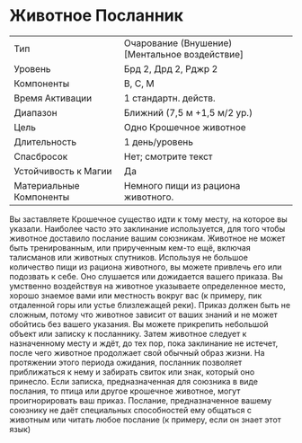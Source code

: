 
# Животное Посланник

| | |
|---|---|
|Тип|Очарование (Внушение) [Ментальное воздействие]|
|Уровень| Брд 2, Дрд 2, Рджр 2|
|Компоненты| В, С, М|
|Время Активации| 1 стандартн. действ.|
|Диапазон| Ближний (7,5 м +1,5 м/2 ур.)|
|Цель| Одно Крошечное животное|
|Длительность| 1 день/уровень|
|Спасбросок| Нет; смотрите текст|
|Устойчивость к Магии| Да|
|Материальные Компоненты| Немного пищи из рациона животного.|

Вы заставляете Крошечное существо
идти к тому месту, на которое вы указали. Наиболее часто это заклинание
используется, для того чтобы животное
доставило послание вашим союзникам.
Животное не может быть тренированным, или прирученным кем-то ещё,
включая талисманов или животных
спутников.
Используя не большое количество
пищи из рациона животного, вы можете привлечь его или подозвать к себе.
Оно слушается или дожидается вашего приказа. Вы умственно воздействуя
на животное указываете определенное
место, хорошо знаемое вами или местность вокруг вас (к примеру, пик отдаленной горы или устье близлежащей
реки). Приказ должен быть не сложным, потому что животное зависит от
ваших знаний и не может обойтись без
вашего указания. Вы можете прикрепить небольшой объект или записку к
посланнику. Затем животное следует к
назначенному месту и ждёт, до тех пор,
пока заклинание не истечет, после чего
животное продолжает свой обычный
образ жизни.
На протяжении этого периода ожидания, посланник позволяет приближаться к нему и забирать свиток или знак,
который оно принесло. Если записка,
предназначенная для союзника в виде
послания, то птица или другое крошечное животное, могут проигнорировать
ваш приказ. Послание, предназначенное вашему союзнику не даёт специальных способностей ему общаться с
животным или читать любое послание
(к примеру, если он знает этот язык)
